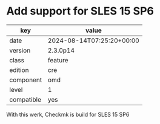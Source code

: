 [//]: # (werk v2)
# Add support for SLES 15 SP6

key        | value
---------- | ---
date       | 2024-08-14T07:25:20+00:00
version    | 2.3.0p14
class      | feature
edition    | cre
component  | omd
level      | 1
compatible | yes

With this werk, Checkmk is build for SLES 15 SP6
